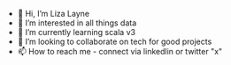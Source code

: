 - 👋 Hi, I’m Liza Layne
- 👀 I’m interested in all things data
- 🌱 I’m currently learning scala v3
- 💞️ I’m looking to collaborate on tech for good projects
- 📫 How to reach me - connect via linkedlin or twitter "x"

<!---
Liza-Layne/Liza-Layne is a ✨ special ✨ repository because its `README.md` (this file) appears on your GitHub profile.
You can click the Preview link to take a look at your changes.
--->
